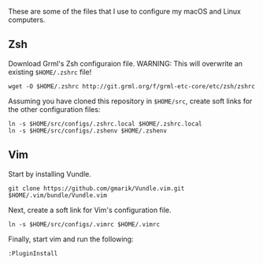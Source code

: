 These are some of the files that I use to configure my macOS and Linux
computers.
## Zsh
Download Grml's Zsh configuraion file. WARNING: This will overwrite an existing `$HOME/.zshrc` file!

```
wget -O $HOME/.zshrc http://git.grml.org/f/grml-etc-core/etc/zsh/zshrc
```

Assuming you have cloned this repository in `$HOME/src`, create soft links for the other configuration files:

```
ln -s $HOME/src/configs/.zshrc.local $HOME/.zshrc.local
ln -s $HOME/src/configs/.zshenv $HOME/.zshenv
```

## Vim
Start by installing Vundle.

```
git clone https://github.com/gmarik/Vundle.vim.git $HOME/.vim/bundle/Vundle.vim
```

Next, create a soft link for Vim's configuration file.

```
ln -s $HOME/src/configs/.vimrc $HOME/.vimrc
```

Finally, start vim and run the following:

```
:PluginInstall
```
